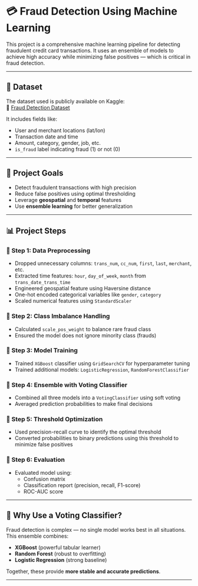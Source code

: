 # 💳 Fraud Detection Using Machine Learning

This project is a comprehensive machine learning pipeline for detecting fraudulent credit card transactions. It uses an ensemble of models to achieve high accuracy while minimizing false positives — which is critical in fraud detection.

---

## 📁 Dataset

The dataset used is publicly available on Kaggle:  
🔗 [Fraud Detection Dataset](https://www.kaggle.com/datasets/kartik2112/fraud-detection)

It includes fields like:
- User and merchant locations (lat/lon)
- Transaction date and time
- Amount, category, gender, job, etc.
- `is_fraud` label indicating fraud (1) or not (0)

---

## 🎯 Project Goals

- Detect fraudulent transactions with high precision
- Reduce false positives using optimal thresholding
- Leverage **geospatial** and **temporal** features
- Use **ensemble learning** for better generalization

---

## 📊 Project Steps

### 🔹 Step 1: Data Preprocessing
- Dropped unnecessary columns: `trans_num`, `cc_num`, `first`, `last`, `merchant`, etc.
- Extracted time features: `hour`, `day_of_week`, `month` from `trans_date_trans_time`
- Engineered geospatial feature using Haversine distance
- One-hot encoded categorical variables like `gender`, `category`
- Scaled numerical features using `StandardScaler`

### 🔹 Step 2: Class Imbalance Handling
- Calculated `scale_pos_weight` to balance rare fraud class
- Ensured the model does not ignore minority class (frauds)

### 🔹 Step 3: Model Training
- Trained `XGBoost` classifier using `GridSearchCV` for hyperparameter tuning
- Trained additional models: `LogisticRegression`, `RandomForestClassifier`

### 🔹 Step 4: Ensemble with Voting Classifier
- Combined all three models into a `VotingClassifier` using soft voting
- Averaged prediction probabilities to make final decisions

### 🔹 Step 5: Threshold Optimization
- Used precision-recall curve to identify the optimal threshold
- Converted probabilities to binary predictions using this threshold to minimize false positives

### 🔹 Step 6: Evaluation
- Evaluated model using:
  - Confusion matrix
  - Classification report (precision, recall, F1-score)
  - ROC-AUC score

---

## 🧠 Why Use a Voting Classifier?

Fraud detection is complex — no single model works best in all situations.  
This ensemble combines:
- **XGBoost** (powerful tabular learner)
- **Random Forest** (robust to overfitting)
- **Logistic Regression** (strong baseline)

Together, these provide **more stable and accurate predictions**.

---
